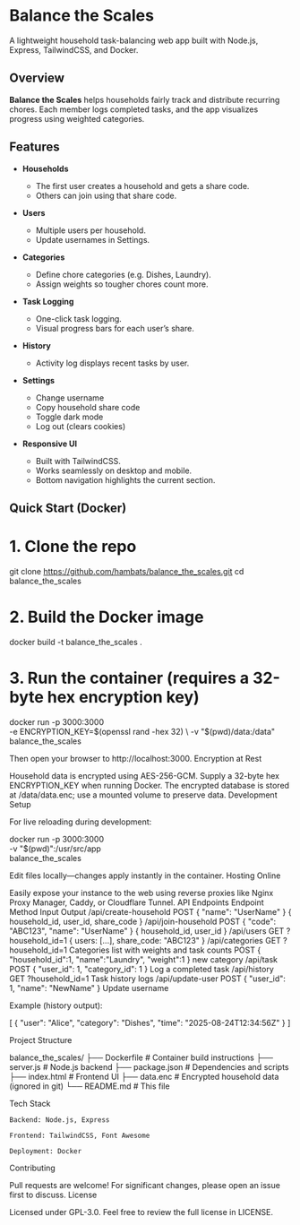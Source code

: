 # Balance the Scales

A lightweight household task-balancing web app built with Node.js, Express, TailwindCSS, and Docker.

## Overview

**Balance the Scales** helps households fairly track and distribute recurring chores. Each member logs completed tasks, and the app visualizes progress using weighted categories.

## Features

- **Households**
  - The first user creates a household and gets a share code.
  - Others can join using that share code.

- **Users**
  - Multiple users per household.
  - Update usernames in Settings.

- **Categories**
  - Define chore categories (e.g. Dishes, Laundry).
  - Assign weights so tougher chores count more.

- **Task Logging**
  - One-click task logging.
  - Visual progress bars for each user’s share.

- **History**
  - Activity log displays recent tasks by user.

- **Settings**
  - Change username
  - Copy household share code
  - Toggle dark mode
  - Log out (clears cookies)

- **Responsive UI**
  - Built with TailwindCSS.
  - Works seamlessly on desktop and mobile.
  - Bottom navigation highlights the current section.

## Quick Start (Docker)

# 1. Clone the repo
git clone https://github.com/hambats/balance_the_scales.git
cd balance_the_scales

# 2. Build the Docker image
docker build -t balance_the_scales .

# 3. Run the container (requires a 32-byte hex encryption key)
docker run -p 3000:3000 \
  -e ENCRYPTION_KEY=$(openssl rand -hex 32) \
  -v "$(pwd)/data:/data" \
  balance_the_scales

Then open your browser to http://localhost:3000.
Encryption at Rest

Household data is encrypted using AES-256-GCM. Supply a 32-byte hex ENCRYPTION_KEY when running Docker. The encrypted database is stored at /data/data.enc; use a mounted volume to preserve data.
Development Setup

For live reloading during development:

docker run -p 3000:3000 \
  -v "$(pwd)":/usr/src/app \
  balance_the_scales

Edit files locally—changes apply instantly in the container.
Hosting Online

Easily expose your instance to the web using reverse proxies like Nginx Proxy Manager, Caddy, or Cloudflare Tunnel.
API Endpoints
Endpoint	Method	Input	Output
/api/create-household	POST	{ "name": "UserName" }	{ household_id, user_id, share_code }
/api/join-household	POST	{ "code": "ABC123", "name": "UserName" }	{ household_id, user_id }
/api/users	GET	?household_id=1	{ users: [...], share_code: "ABC123" }
/api/categories	GET	?household_id=1	Categories list with weights and task counts
	POST	{ "household_id":1, "name":"Laundry", "weight":1 }	new category
/api/task	POST	{ "user_id": 1, "category_id": 1 }	Log a completed task
/api/history	GET	?household_id=1	Task history logs
/api/update-user	POST	{ "user_id": 1, "name": "NewName" }	Update username

Example (history output):

[
  {
    "user": "Alice",
    "category": "Dishes",
    "time": "2025-08-24T12:34:56Z"
  }
]

Project Structure

balance_the_scales/
├── Dockerfile           # Container build instructions
├── server.js            # Node.js backend
├── package.json         # Dependencies and scripts
├── index.html           # Frontend UI
├── data.enc             # Encrypted household data (ignored in git)
└── README.md            # This file

Tech Stack

    Backend: Node.js, Express

    Frontend: TailwindCSS, Font Awesome

    Deployment: Docker

Contributing

Pull requests are welcome! For significant changes, please open an issue first to discuss.
License

Licensed under GPL-3.0. Feel free to review the full license in LICENSE.
